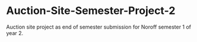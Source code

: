 # Auction-Site-Semester-Project-2
Auction site project as end of semester submission for Noroff semester 1 of year 2.
